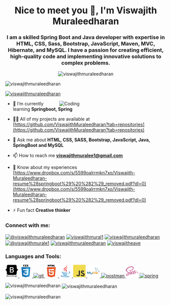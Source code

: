 <h1 align="center">Nice to meet you 👋, I'm Viswajith Muraleedharan</h1>
<h3 align="center">I am a skilled Spring Boot and Java developer with expertise in HTML, CSS, Sass, Bootstrap, JavaScript, Maven, MVC, Hibernate, and MySQL. I have a passion for creating efficient, high-quality code and implementing innovative solutions to complex problems.</h3>

<p align="center"> <img src="https://camo.githubusercontent.com/65fe05e6945d2bbd3d80f41d388199f3f7d985ae4a86b29e6304d54203a91431/68747470733a2f2f6d69726f2e6d656469756d2e636f6d2f6d61782f313430302f302a656e7249374258557a774a456f6d6c712e676966" alt="viswajithmuraleedharan" /> </p>
<p align="left"> <img src="https://komarev.com/ghpvc/?username=viswajithmuraleedharan&label=Profile%20views&color=0e75b6&style=flat" alt="viswajithmuraleedharan" /> </p>

<p align="left"> <a href="https://github.com/ryo-ma/github-profile-trophy"><img src="https://github-profile-trophy.vercel.app/?username=viswajithmuraleedharan" alt="viswajithmuraleedharan" /></a> </p>
<div margin-left="30px"><img align="right" alt="Coding" width="335" src="https://www.lambdatest.com/resources/images/ezgif.com-gif-maker-16.gif"/></div>

- 🌱 I’m currently learning **Springboot, Spring**

- 👨‍💻 All of my projects are available at [https://github.com/ViswajithMuraleedharan?tab=repositories](https://github.com/ViswajithMuraleedharan?tab=repositories)

- 💬 Ask me about **HTML, CSS, SASS, Bootstrap, JavaScript, Java, SpringBoot and MySQL**

- 📫 How to reach me **viswajithmuralee1@gmail.com**

- 📄 Know about my experiences [https://www.dropbox.com/s/5599oalrrmkn7xo/Viswajith-Muraleedharan-resume%28springboot%29%20%282%29_removed.pdf?dl=0](https://www.dropbox.com/s/5599oalrrmkn7xo/Viswajith-Muraleedharan-resume%28springboot%29%20%282%29_removed.pdf?dl=0)

- ⚡ Fun fact **Creative thinker**

<h3 align="left">Connect with me:</h3>
<p align="left">
<a href="https://codepen.io/viswajithmuraleedharan" target="blank"><img align="center" src="https://raw.githubusercontent.com/rahuldkjain/github-profile-readme-generator/master/src/images/icons/Social/codepen.svg" alt="@viswajithmuraleedharan" height="30" width="40" /></a>
<a href="https://twitter.com/viswajithmural1" target="blank"><img align="center" src="https://raw.githubusercontent.com/rahuldkjain/github-profile-readme-generator/master/src/images/icons/Social/twitter.svg" alt="viswajithmural1" height="30" width="40" /></a>
<a href="https://linkedin.com/in/viswajithmuraleedharan" target="blank"><img align="center" src="https://raw.githubusercontent.com/rahuldkjain/github-profile-readme-generator/master/src/images/icons/Social/linked-in-alt.svg" alt="viswajithmuraleedharan" height="30" width="40" /></a>
<a href="https://www.hackerrank.com/viswajithmurale1" target="blank"><img align="center" src="https://raw.githubusercontent.com/rahuldkjain/github-profile-readme-generator/master/src/images/icons/Social/hackerrank.svg" alt="@viswajithmurale1" height="30" width="40" /></a>
<a href="https://www.leetcode.com/viswajithmuraleedharan" target="blank"><img align="center" src="https://raw.githubusercontent.com/rahuldkjain/github-profile-readme-generator/master/src/images/icons/Social/leet-code.svg" alt="viswajithmuraleedharan" height="30" width="40" /></a>
<a href="https://auth.geeksforgeeks.org/user/viswajitheave" target="blank"><img align="center" src="https://raw.githubusercontent.com/rahuldkjain/github-profile-readme-generator/master/src/images/icons/Social/geeks-for-geeks.svg" alt="viswajitheave" height="30" width="40" /></a>
</p>

<h3 align="left">Languages and Tools:</h3>
<p align="left"> <a href="https://getbootstrap.com" target="_blank" rel="noreferrer"> <img src="https://raw.githubusercontent.com/devicons/devicon/master/icons/bootstrap/bootstrap-plain-wordmark.svg" alt="bootstrap" width="40" height="40"/> </a> <a href="https://www.w3schools.com/css/" target="_blank" rel="noreferrer"> <img src="https://raw.githubusercontent.com/devicons/devicon/master/icons/css3/css3-original-wordmark.svg" alt="css3" width="40" height="40"/> </a> <a href="https://git-scm.com/" target="_blank" rel="noreferrer"> <img src="https://www.vectorlogo.zone/logos/git-scm/git-scm-icon.svg" alt="git" width="40" height="40"/> </a> <a href="https://www.w3.org/html/" target="_blank" rel="noreferrer"> <img src="https://raw.githubusercontent.com/devicons/devicon/master/icons/html5/html5-original-wordmark.svg" alt="html5" width="40" height="40"/> </a> <a href="https://www.java.com" target="_blank" rel="noreferrer"> <img src="https://raw.githubusercontent.com/devicons/devicon/master/icons/java/java-original.svg" alt="java" width="40" height="40"/> </a> <a href="https://developer.mozilla.org/en-US/docs/Web/JavaScript" target="_blank" rel="noreferrer"> <img src="https://raw.githubusercontent.com/devicons/devicon/master/icons/javascript/javascript-original.svg" alt="javascript" width="40" height="40"/> </a> <a href="https://www.mysql.com/" target="_blank" rel="noreferrer"> <img src="https://raw.githubusercontent.com/devicons/devicon/master/icons/mysql/mysql-original-wordmark.svg" alt="mysql" width="40" height="40"/> </a> <a href="https://postman.com" target="_blank" rel="noreferrer"> <img src="https://www.vectorlogo.zone/logos/getpostman/getpostman-icon.svg" alt="postman" width="40" height="40"/> </a> <a href="https://sass-lang.com" target="_blank" rel="noreferrer"> <img src="https://raw.githubusercontent.com/devicons/devicon/master/icons/sass/sass-original.svg" alt="sass" width="40" height="40"/> </a> <a href="https://spring.io/" target="_blank" rel="noreferrer"> <img src="https://www.vectorlogo.zone/logos/springio/springio-icon.svg" alt="spring" width="40" height="40"/> </a> </p>

<p><img align="left" src="https://github-readme-stats.vercel.app/api/top-langs?username=viswajithmuraleedharan&show_icons=true&locale=en&layout=compact" alt="viswajithmuraleedharan" /></p>

<p>&nbsp;<img align="center" src="https://github-readme-stats.vercel.app/api?username=viswajithmuraleedharan&show_icons=true&locale=en" alt="viswajithmuraleedharan" /></p>

<p><img align="center" src="https://github-readme-streak-stats.herokuapp.com/?user=viswajithmuraleedharan&" alt="viswajithmuraleedharan" /></p>
